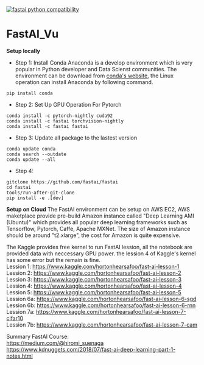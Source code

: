 [![fastai python compatibility](https://img.shields.io/pypi/pyversions/fastai.svg)](https://pypi.python.org/pypi/fastai)

# FastAI_Vu
**Setup locally**
* Step 1: Install Conda
Anaconda is a develop environment which is very popular in Python developer and Data Scienst communities. The environment can be download from [conda's website](https://www.anaconda.com/download/), the Linux operation can install Anaconda by following command. 
```
pip install conda
```
* Step 2: Set Up GPU Operation For Pytorch
```
conda install -c pytorch-nightly cuda92
conda install -c fastai torchvision-nightly
conda install -c fastai fastai 
```
* Step 3: Update all package to the lastest version
```
conda update conda
conda search --outdate
conda update --all
```
* Step 4: 
```
gitclone https://github.com/fastai/fastai
cd fastai
tools/run-after-git-clone
pip install -e .[dev]
```
**Setup on Cloud**
The FastAI environment can be setup on AWS EC2, AWS maketplace provide pre-build Amazon instance called "Deep Learning AMI (Ubuntu)" which provides all popular deep learning frameworks such as Tensorflow, Pytorch, Caffe, Apache MXNet. The size of Amazon instance should be around "t2.xlarge", the cost for Amazon is quite expensive.

The Kaggle provides free kernel to run FastAI lession, all the notebook are provided data with neccessary GPU power. 
the lession 4 of Kaggle's kernel has some error but the remain is fine. <br/> 
Lession 1: https://www.kaggle.com/hortonhearsafoo/fast-ai-lesson-1 <br/>
Lession 2: https://www.kaggle.com/hortonhearsafoo/fast-ai-lesson-2 <br/>
Lession 3: https://www.kaggle.com/hortonhearsafoo/fast-ai-lesson-3 <br/>
Lession 4: https://www.kaggle.com/hortonhearsafoo/fast-ai-lesson-4 <br/>
Lession 5: https://www.kaggle.com/hortonhearsafoo/fast-ai-lesson-5 <br/>
Lession 6a: https://www.kaggle.com/hortonhearsafoo/fast-ai-lesson-6-sgd <br/>
Lession 6b: https://www.kaggle.com/hortonhearsafoo/fast-ai-lesson-6-rnn <br/>
Lession 7a: https://www.kaggle.com/hortonhearsafoo/fast-ai-lesson-7-cifar10 <br/>
Lession 7b: https://www.kaggle.com/hortonhearsafoo/fast-ai-lesson-7-cam <br/>

Summary FastAI Course:<br> 
https://medium.com/@hiromi_suenaga<br>
https://www.kdnuggets.com/2018/07/fast-ai-deep-learning-part-1-notes.html<br>
